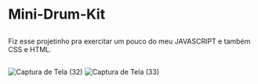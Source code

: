 # Mini-Drum-Kit
##
Fiz esse projetinho pra exercitar um pouco do meu JAVASCRIPT e também CSS e HTML.
##
![Captura de Tela (32)](https://user-images.githubusercontent.com/88805398/159814771-2e04a178-99dc-413e-ad5d-64dbf3c0e807.png)
![Captura de Tela (33)](https://user-images.githubusercontent.com/88805398/159814778-0348ac42-2551-4815-a6ea-2c4844ae67b7.png)
